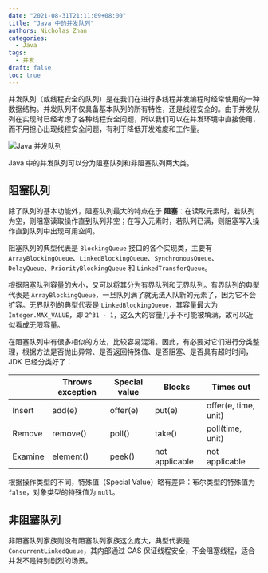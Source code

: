 ```yaml
---
date: "2021-08-31T21:11:09+08:00"
title: "Java 中的并发队列"
authors: Nicholas Zhan
categories:
  - Java
tags:
  - 并发
draft: false
toc: true
---
```


并发队列（或线程安全的队列）是在我们在进行多线程并发编程时经常使用的一种数据结构。并发队列不仅具备基本队列的所有特性，还是线程安全的。由于并发队列在实现时已经考虑了各种线程安全问题，所以我们可以在并发环境中直接使用，而不用担心出现线程安全问题，有利于降低开发难度和工作量。

![Java 并发队列](/images/java/concurrency/java_concurrent_queue.png "Java 并发队列")

Java 中的并发队列可以分为阻塞队列和非阻塞队列两大类。

## 阻塞队列

除了队列的基本功能外，阻塞队列最大的特点在于 **阻塞**：在读取元素时，若队列为空，则阻塞读取操作直到队列非空；在写入元素时，若队列已满，则阻塞写入操作直到队列中出现可用空间。

阻塞队列的典型代表是 `BlockingQueue` 接口的各个实现类，主要有 `ArrayBlockingQueue`、`LinkedBlockingQueue`、`SynchronousQueue`、`DelayQueue`、`PriorityBlockingQueue` 和 `LinkedTransferQueue`。

根据阻塞队列容量的大小，又可以将其分为有界队列和无界队列。有界队列的典型代表是 `ArrayBlockingQueue`，一旦队列满了就无法入队新的元素了，因为它不会扩容。无界队列的典型代表是 `LinkedBlockingQueue`，其容量最大为 `Integer.MAX_VALUE`，即 `2^31 - 1`，这么大的容量几乎不可能被填满，故可以近似看成无限容量。

在阻塞队列中有很多相似的方法，比较容易混淆。因此，有必要对它们进行分类整理，根据方法是否抛出异常、是否返回特殊值、是否阻塞、是否具有超时时间，JDK 已经分类好了：

|         | Throws exception | Special value | Blocks         | Times out            |
| ------- | ---------------- | ------------- | -------------- | -------------------- |
| Insert  | add(e)           | offer(e)      | put(e)         | offer(e, time, unit) |
| Remove  | remove()         | poll()        | take()         | poll(time, unit)     |
| Examine | element()        | peek()        | not applicable | not applicable       |

根据操作类型的不同，特殊值（Special Value）略有差异：布尔类型的特殊值为 `false`，对象类型的特殊值为 `null`。

## 非阻塞队列

非阻塞队列家族则没有阻塞队列家族这么庞大，典型代表是 `ConcurrentLinkedQueue`，其内部通过 CAS 保证线程安全，不会阻塞线程，适合并发不是特别剧烈的场景。
